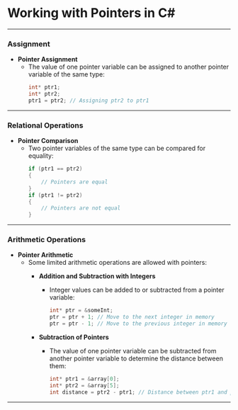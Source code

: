 # Working with Pointers in C#

---

### Assignment

- **Pointer Assignment**
  - The value of one pointer variable can be assigned to another pointer variable of the same type:
    ```csharp
    int* ptr1;
    int* ptr2;
    ptr1 = ptr2; // Assigning ptr2 to ptr1
    ```

---

### Relational Operations

- **Pointer Comparison**
  - Two pointer variables of the same type can be compared for equality:
    ```csharp
    if (ptr1 == ptr2)
    {
        // Pointers are equal
    }
    if (ptr1 != ptr2)
    {
        // Pointers are not equal
    }
    ```

---

### Arithmetic Operations

- **Pointer Arithmetic**
  - Some limited arithmetic operations are allowed with pointers:
    - **Addition and Subtraction with Integers**
      - Integer values can be added to or subtracted from a pointer variable:
        ```csharp
        int* ptr = &someInt;
        ptr = ptr + 1; // Move to the next integer in memory
        ptr = ptr - 1; // Move to the previous integer in memory
        ```

    - **Subtraction of Pointers**
      - The value of one pointer variable can be subtracted from another pointer variable to determine the distance between them:
        ```csharp
        int* ptr1 = &array[0];
        int* ptr2 = &array[5];
        int distance = ptr2 - ptr1; // Distance between ptr1 and ptr2
        ```

---
